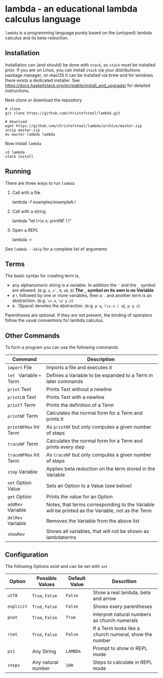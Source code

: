 # lambda - an educational lambda calculus language

`lambda` is a programming language purely based on the (untyped) lambda calculus and its beta-reduction. 

## Installation

Installation can (and should) be done with `stack`, so `stack` must be installed prior. If you are on Linux, you can install `stack` via your distributions package manager, on macOS it can be installed via brew and for windows there exists a dedicated installer. See https://docs.haskellstack.org/en/stable/install_and_upgrade/ for detailed instructions.

Next clone or download the repository

    # clone
    git clone https://github.com/christofsteel/lambda.git
    
    # download
    wget https://github.com/christofsteel/lambda/archive/master.zip
    unzip master.zip
    mv master-lambda lambda

Now install `lambda`

    cd lambda
    stack install

## Running

There are three ways to run `lambda`

  1. Call with a file

      lambda -f examples/exampleA.l

  2. Call with a string

      lambda "let I=\x.x; printNF I I"

  3. Open a REPL

      lambda -r

See `lambda --help` for a complete list of arguments

## Terms

The basic syntax for creating term is,
  * any alphanumeric string is a variable. In addition the `'`  and the `_` symbol are allowed. (e.g. `a`, `x'`, `8`, `ab_8`) **The `_` symbol on its own is no Variable**
  * a `\` followed by one or more variables, then a `.` and another term is an abstraction. (e.g. `\x.x`, `\x y.x`)
  * a ` `(Space) denotes the abstraction. (e.g. `p q`, `(\x.x.) q`), `p q s`)

Parentheses are optional. If they are not present, the binding of operators follow the usual conventions for lambda calculus.

## Other Commands

To form a program you can use the following commands


|  Command                     |  Description                                                   |
| ---------------------------- | -------------------------------------------------------------- |
|  `import` File               |  Imports a file and executes it                                |
|  `let ` Variable ` = ` Term  |  Defines a Variable to be expanded to a Term in later commands |
|  `print` Text                |  Prints Text without a newline                                 |
|  `printLN` Text              |  Prints Text with a newline                                    |
|  `printT` Term               |  Prints the definition of a Term                               |
|  `printNF` Term              |  Calculates the normal form for a Term and prints it           |
|  `printNFMax` Int Term       |  As `printNF` but only computes a given number of steps        |
|  `traceNF` Term              |  Calculates the normal form for a Term and prints every step   |
|  `traceNFMax` Int Term       |  As `traceNF` but only computes a given number of steps        |
|  `step` Variable             |  Applies beta reduction on the term stored in the Variable     |
|  `set` Option Value          |  Sets an Option to a Value (see below)                         |
|  `get` Option                |  Prints the value for an Option                                |
|  `addRev` Variable           |  Notes, that terms corresponding to the Variable will be printed as the Variable, not as the Term  |
|  `delRev` Variable           |  Removes the Variable from the above list                      |
|  `showRev`                   |  Shows all variables, that will not be shown as lambdaterms    |


## Configuration

The following Options exist and can be set with `set`


|    Option    |    Possible Values    |    Default Value    |    Descrition                                            |
| ------------ | --------------------- | ------------------- | -------------------------------------------------------- |
|  `utf8`      |  `True`, `False`      |  `False`            |  Show a real lambda, beta and arrow                      |
|  `explicit`  |  `True`, `False`      |  `False`            |  Shows every parentheses                                 |
|  `pnat`      |  `True`, `False`      |  `True`             |  Interpret natural numbers as church numerals            |
|  `rnat`      |  `True`, `False`      |  `False`            |  If a Term looks like a church numeral, show the number  |
|  `ps1`       |  Any String           |  `LAMBDA`           |  Prompt to show in REPL mode                             |
|  `steps`     |  Any natural number   |  `100`              |  Steps to calculate in REPL mode                         |

